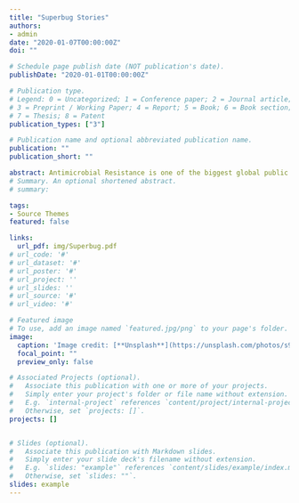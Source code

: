 ```yaml
---
title: "Superbug Stories"
authors:
- admin
date: "2020-01-07T00:00:00Z"
doi: ""

# Schedule page publish date (NOT publication's date).
publishDate: "2020-01-01T00:00:00Z"

# Publication type.
# Legend: 0 = Uncategorized; 1 = Conference paper; 2 = Journal article;
# 3 = Preprint / Working Paper; 4 = Report; 5 = Book; 6 = Book section;
# 7 = Thesis; 8 = Patent
publication_types: ["3"]

# Publication name and optional abbreviated publication name.
publication: ""
publication_short: ""

abstract: Antimicrobial Resistance is one of the biggest global public health threats today. Although misuse of antibiotics is an important driver, it is a complex problem that is interlinked with the wider environment, especially with agriculture. In this paper I show, within the context of England, that intensive livestock farming plays a significant role in driving antimicrobial resistance in humans. I then show that poverty is a crucial factor influencing this relation, with higher poverty magnifying the effect intensive farming has on resistance. Finally I document agricultural pollution and contamination via ready to eat meals, as potential mechanisms underlying the transmission from intensive farms to humans.
# Summary. An optional shortened abstract.
# summary: 

tags:
- Source Themes
featured: false

links:
  url_pdf: img/Superbug.pdf
# url_code: '#'
# url_dataset: '#'
# url_poster: '#'
# url_project: ''
# url_slides: ''
# url_source: '#'
# url_video: '#'

# Featured image
# To use, add an image named `featured.jpg/png` to your page's folder. 
image:
  caption: 'Image credit: [**Unsplash**](https://unsplash.com/photos/s9CC2SKySJM)'
  focal_point: ""
  preview_only: false

# Associated Projects (optional).
#   Associate this publication with one or more of your projects.
#   Simply enter your project's folder or file name without extension.
#   E.g. `internal-project` references `content/project/internal-project/index.md`.
#   Otherwise, set `projects: []`.
projects: []


# Slides (optional).
#   Associate this publication with Markdown slides.
#   Simply enter your slide deck's filename without extension.
#   E.g. `slides: "example"` references `content/slides/example/index.md`.
#   Otherwise, set `slides: ""`.
slides: example
---
```


